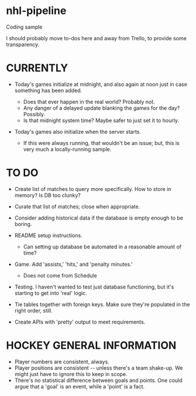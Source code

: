 # nhl-pipeline
Coding sample

I should probably move to-dos here and away from Trello, to provide some transparency.

# CURRENTLY

- Today's games initialize at midnight, and also again at noon just in case something has been added.
    - Does that ever happen in the real world?  Probably not.
    - Any danger of a delayed update blanking the games for the day?  Possibly.
    - Is that midnight system time?  Maybe safer to just set it to hourly.

- Today's games also initialize when the server starts.
    - If this were always running, that wouldn't be an issue; but, this is very much a locally-running sample.

# TO DO

- Create list of matches to query more specifically.  How to store in memory?  Is DB too clunky?

- Curate that list of matches; close when appropriate.


- Consider adding historical data if the database is empty enough to be boring.

- README setup instructions.
    - Can setting up database be automated in a reasonable amount of time?

- Game.  Add 'assists,' 'hits,' and 'penalty minutes.'
    - Does not come from Schedule
    
- Testing.  I haven't wanted to test just database functioning, but it's starting to get into 'real' logic.

- Tie tables together with foreign keys.  Make sure they're populated in the right order, still.

- Create APIs with 'pretty' output to meet requirements.


# HOCKEY GENERAL INFORMATION

- Player numbers are consistent, always.
- Player positions are consistent -- unless there's a team shake-up.  We might just have to ignore this to keep in scope.
- There's no statistical difference between goals and points.  One could argue that a 'goal' is an event, while a 'point' is a fact.

